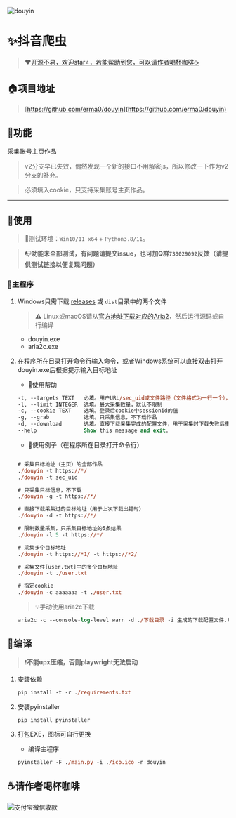![douyin](https://socialify.git.ci/erma0/douyin/image?description=1&font=Source%20Code%20Pro&forks=1&issues=1&language=1&name=1&owner=1&pattern=Circuit%20Board&stargazers=1&theme=Auto)

# ✨抖音爬虫

> ❤️[开源不易，欢迎star⭐，若能帮助到您，可以请作者喝杯咖啡☕](#请作者喝杯咖啡)

## 🏠项目地址

> [https://github.com/erma0/douyin](https://github.com/erma0/douyin)

## 🍬功能

采集账号主页作品

> v2分支早已失效，偶然发现一个新的接口不用解密js，所以修改一下作为v2分支的补充。

> 必须填入cookie，只支持采集账号主页作品。

---

## 🚀使用

> 📍测试环境：`Win10/11 x64` + `Python3.8/11`。

> 📭**功能未全部测试，有问题请提交issue，也可加Q群`738029092`反馈（请提供测试链接以便复现问题）**
>
### 🍔主程序

1. Windows只需下载 [releases](https://github.com/erma0/douyin/releases) 或 `dist`目录中的两个文件

    > ⚠️ Linux或macOS请从[官方地址下载对应的Aria2](https://github.com/aria2/aria2/releases)，然后运行源码或自行编译

    - douyin.exe
    - aria2c.exe

2. 在程序所在目录打开命令行输入命令，或者Windows系统可以直接双击打开douyin.exe后根据提示输入目标地址

    - 🐔使用帮助

    ```ps
    -t, --targets TEXT   必填。用户URL/sec_uid或文件路径（文件格式为一行一个），支持多次输入
    -l, --limit INTEGER  选填。最大采集数量，默认不限制
    -c, --cookie TEXT    选填。登录后cookie中sessionid的值
    -g, --grab           选填。只采集信息，不下载作品
    -d, --download       选填。直接下载采集完成的配置文件，用于采集时下载失败后重试
    --help               Show this message and exit.
    ```

    - 🏀使用例子（在程序所在目录打开命令行）

    ```ps

    # 采集目标地址（主页）的全部作品
    ./douyin -t https://*/ 
    ./douyin -t sec_uid 

    # 只采集目标信息，不下载
    ./douyin -g -t https://*/ 

    # 直接下载采集过的目标地址（用于上次下载出错时）
    ./douyin -d -t https://*/ 

    # 限制数量采集，只采集目标地址的5条结果
    ./douyin -l 5 -t https://*/ 

    # 采集多个目标地址
    ./douyin -t https://*1/ -t https://*2/ 

    # 采集文件[user.txt]中的多个目标地址
    ./douyin -t ./user.txt

    # 指定cookie
    ./douyin -c aaaaaaa -t ./user.txt
    ```

    > 💡手动使用aria2c下载

    ```ps
    aria2c -c --console-log-level warn -d ./下载目录 -i 生成的下载配置文件.txt
    ```

## 🔨编译

> ❗**不能upx压缩，否则playwright无法启动**

1. 安装依赖

    ```ps
    pip install -t -r ./requirements.txt
    ```

2. 安装pyinstaller

    ```ps
    pip install pyinstaller
    ```

3. 打包EXE，图标可自行更换

    - 编译主程序

    ```ps
    pyinstaller -F ./main.py -i ./ico.ico -n douyin
    ```

## ☕请作者喝杯咖啡

![支付宝微信收款][1]

  [1]: https://erma0.cn/images/qrcode/shouqianma.png
